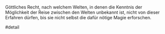 Göttliches Recht, nach welchem Welten, in denen die Kenntnis der Möglichkeit der Reise zwischen den Welten unbekannt ist, nicht von dieser Erfahren dürfen, bis sie nicht selbst die dafür nötige Magie erforschen.

#detail 
